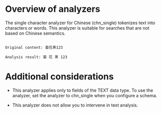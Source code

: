 # Overview of analyzers

The single character analyzer for Chinese (chn_single) tokenizes text into characters or words. This analyzer is suitable for searches that are not based on Chinese semantics.

```

Original content: 菊花茶123

Analysis result: 菊 花 茶 123

```



# Additional considerations

- This analyzer applies only to fields of the TEXT data type. To use the analyzer, set the analyzer to chn_single when you configure a schema.

- This analyzer does not allow you to intervene in text analysis.
